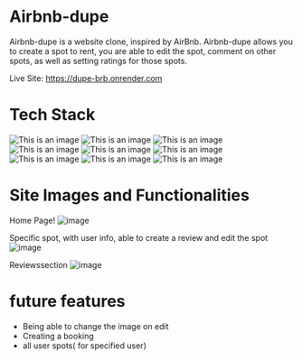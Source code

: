 # Airbnb-dupe

Airbnb-dupe is a website clone, inspired by AirBnb. Airbnb-dupe allows you to create a spot to rent, you are able to edit the spot, comment on other spots,
as well as setting ratings for those spots.

Live Site: https://dupe-brb.onrender.com


# Tech Stack

![This is an image](https://camo.githubusercontent.com/f5ca9cc1e061804286b5aa0a2aa93eef123b7cac097e4b83696a7ababbfed80a/68747470733a2f2f696d672e736869656c64732e696f2f62616467652f6a6176617363726970742d2532333332333333302e7376673f7374796c653d666f722d7468652d6261646765266c6f676f3d6a617661736372697074266c6f676f436f6c6f723d253233463744463145267374796c653d706c6173746963)
![This is an image](https://camo.githubusercontent.com/78f8e448b6968ad6f8f3b5b10ab6ca9920e9b8fd35e61a80252bca495b3b4d36/68747470733a2f2f696d672e736869656c64732e696f2f62616467652f68746d6c352d2532334533344632362e7376673f7374796c653d666f722d7468652d6261646765266c6f676f3d68746d6c35266c6f676f436f6c6f723d7768697465267374796c653d706c6173746963)
![This is an image](https://camo.githubusercontent.com/98696ef145b9df2b2929d1b5f7ec6180f9a61e3c4e6ecd24afe167e7d3a53221/68747470733a2f2f696d672e736869656c64732e696f2f62616467652f637373332d2532333135373242362e7376673f7374796c653d666f722d7468652d6261646765266c6f676f3d63737333266c6f676f436f6c6f723d7768697465267374796c653d706c6173746963)
![This is an image](https://camo.githubusercontent.com/6e7d9f7e4a58fbc171cab30b7a76cf0718b209a3e02f0dc4e6ababad6238ab87/68747470733a2f2f696d672e736869656c64732e696f2f62616467652f6e6f64652e6a732d3644413535463f7374796c653d666f722d7468652d6261646765266c6f676f3d6e6f64652e6a73266c6f676f436f6c6f723d7768697465267374796c653d706c6173746963)
![This is an image](https://camo.githubusercontent.com/0e3b63c6c926174ffa329a70c6bf7ee1942adcaa9527552750b7de29ec55f532/68747470733a2f2f696d672e736869656c64732e696f2f62616467652f657870726573732e6a732d2532333430346435392e7376673f7374796c653d666f722d7468652d6261646765266c6f676f3d65787072657373266c6f676f436f6c6f723d253233363144414642267374796c653d706c6173746963)
![This is an image](https://camo.githubusercontent.com/fa02a8a7e1e20439e405deb678019f6fd5720d1ba7e0dbda27499b9508fe3cf3/68747470733a2f2f696d672e736869656c64732e696f2f62616467652f72656163742d2532333230323332612e7376673f7374796c653d666f722d7468652d6261646765266c6f676f3d7265616374266c6f676f436f6c6f723d253233363144414642267374796c653d706c6173746963)
![This is an image](https://camo.githubusercontent.com/4121071d0e64b06e7e925d4cfa89202e341955a446e1b7d2a013e790beb1da83/68747470733a2f2f696d672e736869656c64732e696f2f62616467652f72656475782d2532333539336438382e7376673f7374796c653d666f722d7468652d6261646765266c6f676f3d7265647578266c6f676f436f6c6f723d7768697465267374796c653d706c6173746963)
![This is an image](https://camo.githubusercontent.com/42069bcc695c8892308ac7a04c6f8472e24d1c15ae7e78889d1f361f9dd6c99b/68747470733a2f2f696d672e736869656c64732e696f2f62616467652f706f7374677265732d2532333331363139322e7376673f7374796c653d666f722d7468652d6261646765266c6f676f3d706f737467726573716c266c6f676f436f6c6f723d7768697465267374796c653d706c6173746963)
![This is an image](https://camo.githubusercontent.com/dfda4d0b372a4d3b496302eface6f1c1f3dd9604d6e88607d5950a989ff9ef5c/68747470733a2f2f696d672e736869656c64732e696f2f62616467652f53657175656c697a652d3532423045373f7374796c653d666f722d7468652d6261646765266c6f676f3d53657175656c697a65266c6f676f436f6c6f723d7768697465267374796c653d706c6173746963)


# Site Images and Functionalities
Home Page!
![image](https://user-images.githubusercontent.com/107587143/213932489-c53ec2eb-5273-4961-be1a-96c44e554f01.png)

Specific spot, with user info, able to create a review and edit the spot
![image](https://user-images.githubusercontent.com/107587143/213932537-e425daba-62fc-4ccf-b197-6f7c39e94ff2.png)

Reviewssection
![image](https://user-images.githubusercontent.com/107587143/213932580-e8c9bb83-5914-4eaa-9164-f976d20272da.png)





# future features
- Being able to change the image on edit
- Creating a booking
- all user spots( for specified user)

